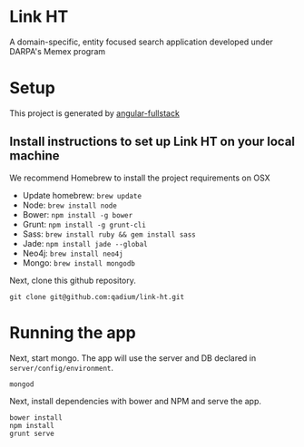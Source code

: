 # Link HT
A domain-specific, entity focused search application developed under DARPA's Memex program

# Setup
This project is generated by [angular-fullstack](https://github.com/DaftMonk/generator-angular-fullstack)

## Install instructions to set up Link HT on your local machine

We recommend Homebrew to install the project requirements on OSX

- Update homebrew: `brew update`
- Node: `brew install node`
- Bower: `npm install -g bower`
- Grunt: `npm install -g grunt-cli`
- Sass: `brew install ruby && gem install sass`
- Jade: `npm install jade --global`
- Neo4j: `brew install neo4j` 
- Mongo: `brew install mongodb`

Next, clone this github repository.

```
git clone git@github.com:qadium/link-ht.git
```

# Running the app

Next, start mongo. The app will use the server and DB declared in `server/config/environment`. 

```
mongod
```

Next, install dependencies with bower and NPM and serve the app.

```
bower install
npm install
grunt serve
```


